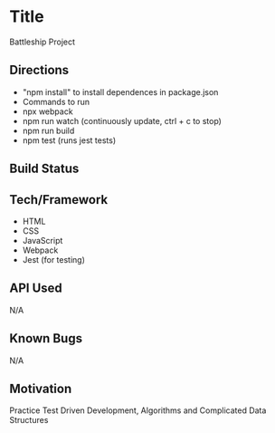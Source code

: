 # Title

Battleship Project

## Directions

- "npm install" to install dependences in package.json
- Commands to run
- npx webpack
- npm run watch (continuously update, ctrl + c to stop)
- npm run build
- npm test (runs jest tests)

## Build Status

## Tech/Framework

- HTML
- CSS
- JavaScript
- Webpack
- Jest (for testing)

## API Used

N/A

## Known Bugs

N/A

## Motivation

Practice Test Driven Development, Algorithms and Complicated Data Structures
